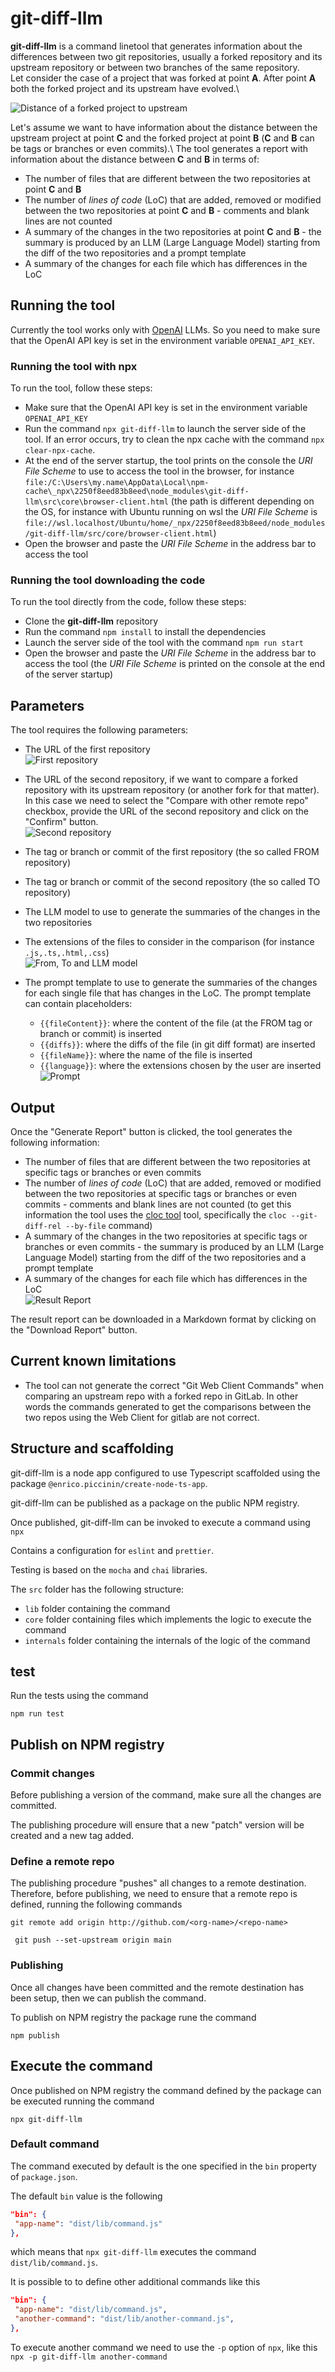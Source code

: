 # git-diff-llm
**git-diff-llm** is a command linetool that generates information about the differences between two git repositories, usually a forked repository and its upstream repository or between two branches of the same repository.\
Let consider the case of a project that was forked at point **A**. After point **A** both the forked project and its upstream have evolved.\

![Distance of a forked project to upstream](./resources/images/distance-between-fork-and-upstream.png "Distance of a forked project to upstream]")

Let's assume we want to have information about the distance between the upstream project at point **C** and the forked project at point **B** (**C** and **B** can be tags or branches or even commits).\ 
The tool generates a report with information about the distance between **C** and **B** in terms of:
- The number of files that are different between the two repositories at point **C** and **B**
- The number of *lines of code* (LoC) that are added, removed or modified between the two repositories at point **C** and **B** - comments and blank lines are not counted
- A summary of the changes in the two repositories at point **C** and **B** - the summary is produced by an LLM (Large Language Model) starting from the diff of the two repositories and a prompt template
- A summary of the changes for each file which has differences in the LoC

## Running the tool
Currently the tool works only with [OpenAI](https://openai.com/) LLMs. So you need to make sure that the OpenAI API key is set in the environment variable `OPENAI_API_KEY`.

### Running the tool with npx
To run the tool, follow these steps:
- Make sure that the OpenAI API key is set in the environment variable `OPENAI_API_KEY`
- Run the command `npx git-diff-llm` to launch the server side of the tool. If an error occurs, try to clean the npx cache with the command `npx clear-npx-cache`.
- At the end of the server startup, the tool prints on the console the *URI File Scheme* to use to access the tool in the browser, for instance `file:/C:\Users\my.name\AppData\Local\npm-cache\_npx\2250f8eed83b8eed\node_modules\git-diff-llm\src\core\browser-client.html` (the path is different depending on the OS, for instance with Ubuntu running on wsl the *URI File Scheme* is `file://wsl.localhost/Ubuntu/home/_npx/2250f8eed83b8eed/node_modules/git-diff-llm/src/core/browser-client.html`)
- Open the browser and paste the *URI File Scheme* in the address bar to access the tool

### Running the tool downloading the code
To run the tool directly from the code, follow these steps:
- Clone the **git-diff-llm** repository 
- Run the command `npm install` to install the dependencies
- Launch the server side of the tool with the command `npm run start`
- Open the browser and paste the *URI File Scheme* in the address bar to access the tool (the *URI File Scheme* is printed on the console at the end of the server startup)

## Parameters
The tool requires the following parameters:
- The URL of the first repository\
![First repository](./resources/images/repo-1.png "First repository")

- The URL of the second repository, if we want to compare a forked repository with its upstream repository (or another fork for that matter). In this case we need to select the "Compare with other remote repo" checkbox, provide the URL of the second repository and click on the "Confirm" button.
\
![Second repository](./resources/images/compare-with-fork.png "Second repository")
- The tag or branch or commit of the first repository (the so called FROM repository)
- The tag or branch or commit of the second repository (the so called TO repository)
- The LLM model to use to generate the summaries of the changes in the two repositories
- The extensions of the files to consider in the comparison (for instance `.js,.ts,.html,.css`)
\
![From, To and LLM model](./resources/images/from-to-llm-extensions-params.png "From, To and LLM model")
- The prompt template to use to generate the summaries of the changes for each single file that has changes in the LoC. The prompt template can contain placeholders:
    - `{{fileContent}}`: where the content of the file (at the FROM tag or branch or commit) is inserted
    - `{{diffs}}`: where the diffs of the file (in git diff format) are inserted
    - `{{fileName}}`: where the name of the file is inserted
    - `{{language}}`: where the extensions chosen by the user are inserted
\
![Prompt](./resources/images/prompt-and-launch-button.png "Prompt")

## Output
Once the "Generate Report" button is clicked, the tool generates the following information:
- The number of files that are different between the two repositories at specific tags or branches or even commits
- The number of *lines of code* (LoC) that are added, removed or modified between the two repositories at specific tags or branches or even commits - comments and blank lines are not counted (to get this information the tool uses the [cloc tool](https://github.com/AlDanial/cloc/tree/master) tool, specifically the `cloc --git-diff-rel --by-file` command)
- A summary of the changes in the two repositories at specific tags or branches or even commits - the summary is produced by an LLM (Large Language Model) starting from the diff of the two repositories and a prompt template
- A summary of the changes for each file which has differences in the LoC
\
![Result Report](./resources/images/result-report.png "Result Report")

The result report can be downloaded in a Markdown format by clicking on the "Download Report" button.


## Current known limitations
- The tool can not generate the correct "Git Web Client Commands"  when comparing an upstream repo with a forked repo in GitLab. In other words the commands generated to get the comparisons between the two repos using the Web Client for gitlab are not correct.


## Structure and scaffolding
git-diff-llm is a node app configured to use Typescript scaffolded using the package `@enrico.piccinin/create-node-ts-app`.

git-diff-llm can be published as a package on the public NPM registry.

Once published, git-diff-llm can be invoked to execute a command using `npx`

Contains a configuration for `eslint` and `prettier`.

Testing is based on the `mocha` and `chai` libraries.

The `src` folder has the following structure:

-   `lib` folder containing the command
-   `core` folder containing files which implements the logic to execute the command
-   `internals` folder containing the internals of the logic of the command


## test

Run the tests using the command

`npm run test`

## Publish on NPM registry

### Commit changes

Before publishing a version of the command, make sure all the changes are committed.

The publishing procedure will ensure that a new "patch" version will be created and a new tag added.

### Define a remote repo

The publishing procedure "pushes" all changes to a remote destination. Therefore, before publishing, we need to ensure that a remote repo is defined, running the following commands

`git remote add origin http://github.com/<org-name>/<repo-name>`

` git push --set-upstream origin main`

### Publishing

Once all changes have been committed and the remote destination has been setup, then we can publish the command.

To publish on NPM registry the package rune the command

`npm publish`

## Execute the command

Once published on NPM registry the command defined by the package can be executed running the command

`npx git-diff-llm`

### Default command

The command executed by default is the one specified in the `bin` property of `package.json`.

The default `bin` value is the following

```json
"bin": {
 "app-name": "dist/lib/command.js"
},
```

which means that `npx git-diff-llm` executes the command `dist/lib/command.js`.

It is possible to to define other additional commands like this

```json
"bin": {
 "app-name": "dist/lib/command.js",
 "another-command": "dist/lib/another-command.js",
},
```

To execute another command we need to use the `-p` option of `npx`, like this
`npx -p git-diff-llm another-command`
